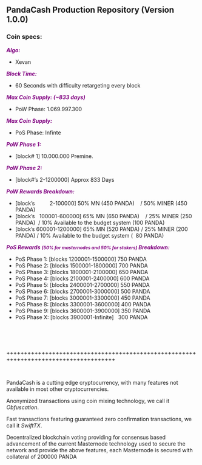 <h2><strong>PandaCash Production Repository (Version 1.0.0)</strong></h2>

<h3><strong>Coin specs:</strong></h3>
<p><strong><span style="color: #800080;"><em>Algo:</em></span></strong></p>
<ul>
<li>Xevan</li>
</ul>
<p><strong><span style="color: #800080;"><em>Block Time:</em></span></strong></p>
<ul>
<li>60 Seconds with difficulty retargeting every block</li>
</ul>
<p><strong><span style="color: #800080;"><em>Max Coin Supply: (~833 days)</em></span></strong></p>
<ul>
<li>PoW Phase: 1.069.997.300</li>
</ul>
<p><strong><span style="color: #800080;"><em>Max Coin Supply:</em></span></strong></p>
<ul>
<li>PoS Phase: Infinte</li>
</ul>
<p><strong><span style="color: #800080;"><em>PoW Phase 1:</em></span></strong></p>
<ul>
<li>[block# 1] 10.000.000 Premine.</li>
</ul>
<p><strong><span style="color: #800080;"><em>PoW Phase 2:</em></span></strong></p>
<ul>
<li>[block#&rsquo;s 2-1200000] Approx 833 Days</li>
</ul>
<p><strong><span style="color: #800080;"><em>PoW Rewards Breakdown:</em></span></strong></p>
<ul>
<li>[block&rsquo;s &nbsp; &nbsp; &nbsp; &nbsp; &nbsp;2-100000] 50% MN (450 PANDA) &nbsp; &nbsp;/ 50% MINER (450 PANDA)</li>
<li>[block&rsquo;s &nbsp; 100001-600000] 65% MN (650 PANDA) &nbsp; &nbsp;/ 25% MINER (250 PANDA) &nbsp;/ 10% Available to the budget system (100 PANDA)</li>
<li>[block&rsquo;s 600001-1200000] 65% MN (520 PANDA) / 25% MINER (200 PANDA) / 10% Available to the budget system ( &nbsp;80 PANDA)</li>
</ul>
<p><strong><span style="color: #800080;"><em>PoS Rewards <small><i>(50% for masternodes and 50% for stakers)</i></small> Breakdown:</em></span></strong></p>
<ul>
<li>PoS Phase 1: [blocks 1200001-1500000] 750 PANDA</li>
<li>PoS Phase 2: [blocks 1500001-1800000] 700 PANDA</li>
<li>PoS Phase 3: [blocks 1800001-2100000] 650 PANDA</li>
<li>PoS Phase 4: [blocks 2100001-2400000] 600 PANDA</li>
<li>PoS Phase 5: [blocks 2400001-2700000] 550 PANDA</li>
<li>PoS Phase 6: [blocks 2700001-3000000] 500 PANDA</li>
<li>PoS Phase 7: [blocks 3000001-3300000] 450 PANDA</li>
<li>PoS Phase 8: [blocks 3300001-3600000] 400 PANDA</li>
<li>PoS Phase 9: [blocks 3600001-3900000] 350 PANDA</li>
<li>PoS Phase X: [blocks 3900001-Infinite] &nbsp; 300 PANDA</li>
</ul>
<br/>
<p>&nbsp;</p>
<p>+++++++++++++++++++++++++++++++++++++++++++++++++++++++++++++++++++++++++++++++++++++</p>
<p>&nbsp;</p>
<p>PandaCash is a cutting edge cryptocurrency, with many features not available in most other cryptocurrencies.</p>
<p>Anonymized transactions using coin mixing technology, we call it <em>Obfuscation</em>.</p>
<p>Fast transactions featuring guaranteed zero confirmation transactions, we call it <em>SwiftTX</em>.</p>
<p>Decentralized blockchain voting providing for consensus based advancement of the current Masternode technology used to secure the network and provide the above features, each Masternode is secured with collateral of 200000 PANDA</p>

